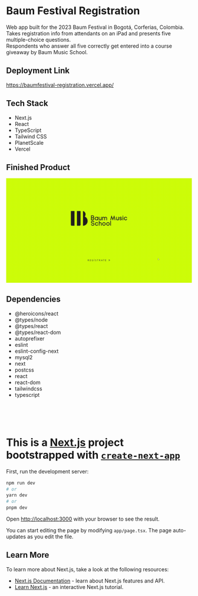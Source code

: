 # Baum Festival Registration

Web app built for the 2023 Baum Festival in Bogotá, Corferias, Colombia.  
Takes registration info from attendants on an iPad and presents five multiple-choice questions.  
Respondents who answer all five correctly get entered into a course giveaway by Baum Music School.

## Deployment Link

https://baumfestival-registration.vercel.app/

## Tech Stack

- Next.js
- React
- TypeScript
- Tailwind CSS
- PlanetScale
- Vercel

## Finished Product

![](https://github.com/keikaloustian/baum-registration/blob/main/docs/Baum%20Festival%20Registration.gif)

## Dependencies

- @heroicons/react
- @types/node
- @types/react
- @types/react-dom
- autoprefixer
- eslint
- eslint-config-next
- mysql2
- next
- postcss
- react
- react-dom
- tailwindcss
- typescript

<br>
<br>
<br>

# This is a [Next.js](https://nextjs.org/) project bootstrapped with [`create-next-app`](https://github.com/vercel/next.js/tree/canary/packages/create-next-app)

First, run the development server:

```bash
npm run dev
# or
yarn dev
# or
pnpm dev
```

Open [http://localhost:3000](http://localhost:3000) with your browser to see the result.

You can start editing the page by modifying `app/page.tsx`. The page auto-updates as you edit the file.

## Learn More

To learn more about Next.js, take a look at the following resources:

- [Next.js Documentation](https://nextjs.org/docs) - learn about Next.js features and API.
- [Learn Next.js](https://nextjs.org/learn) - an interactive Next.js tutorial.
